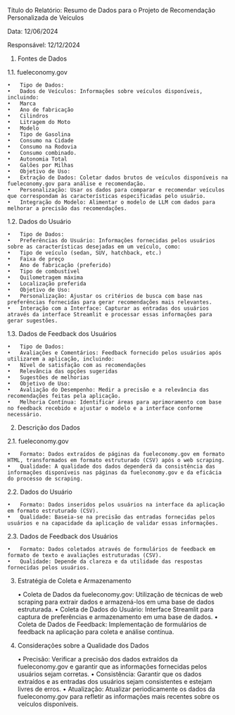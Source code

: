 Título do Relatório:
Resumo de Dados para o Projeto de Recomendação Personalizada de Veículos

Data:
12/06/2024

Responsável:
12/12/2024

1. Fontes de Dados

1.1. fueleconomy.gov

	•	Tipo de Dados:
	•	Dados de Veículos: Informações sobre veículos disponíveis, incluindo:
	•	Marca
	•	Ano de fabricação
	•	Cilindros
	•	Litragem do Moto
	•	Modelo
	•	Tipo de Gasolina
	•	Consumo na Cidade
	•	Consumo na Rodovia
	•	Consumo combinado.
	•	Autonomia Total
	•	Galões por Milhas
	•	Objetivo de Uso:
	•	Extração de Dados: Coletar dados brutos de veículos disponíveis na fueleconomy.gov para análise e recomendação.
	•	Personalização: Usar os dados para comparar e recomendar veículos que correspondam às características especificadas pelo usuário.
	•	Integração do Modelo: Alimentar o modelo de LLM com dados para melhorar a precisão das recomendações.

1.2. Dados do Usuário

	•	Tipo de Dados:
	•	Preferências do Usuário: Informações fornecidas pelos usuários sobre as características desejadas em um veículo, como:
	•	Tipo de veículo (sedan, SUV, hatchback, etc.)
	•	Faixa de preço
	•	Ano de fabricação (preferido)
	•	Tipo de combustível
	•	Quilometragem máxima
	•	Localização preferida
	•	Objetivo de Uso:
	•	Personalização: Ajustar os critérios de busca com base nas preferências fornecidas para gerar recomendações mais relevantes.
	•	Interação com a Interface: Capturar as entradas dos usuários através da interface Streamlit e processar essas informações para gerar sugestões.

1.3. Dados de Feedback dos Usuários

	•	Tipo de Dados:
	•	Avaliações e Comentários: Feedback fornecido pelos usuários após utilizarem a aplicação, incluindo:
	•	Nível de satisfação com as recomendações
	•	Relevância das opções sugeridas
	•	Sugestões de melhorias
	•	Objetivo de Uso:
	•	Avaliação do Desempenho: Medir a precisão e a relevância das recomendações feitas pela aplicação.
	•	Melhoria Contínua: Identificar áreas para aprimoramento com base no feedback recebido e ajustar o modelo e a interface conforme necessário.

2. Descrição dos Dados

2.1. fueleconomy.gov

	•	Formato: Dados extraídos de páginas da fueleconomy.gov em formato HTML, transformados em formato estruturado (CSV) após o web scraping.
	•	Qualidade: A qualidade dos dados dependerá da consistência das informações disponíveis nas páginas da fueleconomy.gov e da eficácia do processo de scraping.

2.2. Dados do Usuário

	•	Formato: Dados inseridos pelos usuários na interface da aplicação em formato estruturado (CSV).
	•	Qualidade: Baseia-se na precisão das entradas fornecidas pelos usuários e na capacidade da aplicação de validar essas informações.

2.3. Dados de Feedback dos Usuários

	•	Formato: Dados coletados através de formulários de feedback em formato de texto e avaliações estruturadas (CSV).
	•	Qualidade: Depende da clareza e da utilidade das respostas fornecidas pelos usuários.

3. Estratégia de Coleta e Armazenamento

	•	Coleta de Dados da fueleconomy.gov: Utilização de técnicas de web scraping para extrair dados e armazená-los em uma base de dados estruturada.
	•	Coleta de Dados do Usuário: Interface Streamlit para captura de preferências e armazenamento em uma base de dados.
	•	Coleta de Dados de Feedback: Implementação de formulários de feedback na aplicação para coleta e análise contínua.

4. Considerações sobre a Qualidade dos Dados

	•	Precisão: Verificar a precisão dos dados extraídos da fueleconomy.gov e garantir que as informações fornecidas pelos usuários sejam corretas.
	•	Consistência: Garantir que os dados extraídos e as entradas dos usuários sejam consistentes e estejam livres de erros.
	•	Atualização: Atualizar periodicamente os dados da fueleconomy.gov para refletir as informações mais recentes sobre os veículos disponíveis.